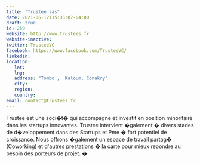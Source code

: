 ```yaml
---
title: "Trustee sas"
date: 2021-06-12T15:35:07-04:00
draft: true
id: 259
website: http://www.trustees.fr
website-inactive: 
twitter: TrusteeVC
facebook: https://www.facebook.com/TrusteeVC/
linkedin: 
location: 
   lat: 
   lng: 
   address: "Tombo ,  Kaloum, Conakry"
   city: 
   region: 
   country: 
email: contact@trustees.fr
---
```

Trustee est une soci�t� qui accompagne et investit en position minoritaire dans les startups innovantes. Trustee intervient �galement � divers stades de d�veloppement dans des Startups et Pme  � fort potentiel de croissance. Nous offrons �galement un espace de travail partag� (Coworking) et d'autres prestations � la carte pour mieux repondre au besoin des porteurs de projet. �
